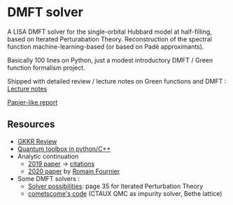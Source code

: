 # DMFT solver

A LISA DMFT solver for the single-orbital Hubbard model at half-filling, based on Iterated Perturabation Theory. Reconstruction of the spectral function machine-learning-based (or based on Padé approximants).

Basically 100 lines on Python, just a modest introductory DMFT / Green function formalism project.

Shipped with detailed review / lecture notes on Green functions and DMFT : [Lecture notes](https://raw.githubusercontent.com/romainfd/DMFT_solver/main/notes/dmft.pdf)

[Papier-like report](https://raw.githubusercontent.com/romainfd/DMFT_solver/main/report/main.pdf)

## Resources
- [GKKR Review](https://www.physics.rutgers.edu/~gkguest/papers/rmp63_1996_p13_Kotliar.pdf)
- [Quantum toolbox in python/C++](https://triqs.github.io/triqs/latest/)
- Analytic continuation
   - [2019 paper](https://arxiv.org/abs/1806.03841) -> [citations](https://scholar.google.co.il/scholar?oi=bibs&hl=en&cites=18149676228975098363)
   - [2020 paper](https://actu.epfl.ch/news/le-machine-learning-pour-les-problemes-de-prolonge/) by [Romain Fournier](https://www.linkedin.com/in/romain-fournier-08466895)
- Some DMFT solvers :
   - [Solver possibilities](https://www.theorie.physik.uni-muenchen.de/activities/schools/archiv/asc_school_17/extramaterial/parcollet_slides_3.pdf): page 35 for Iterated Perturbation Theory
   - [cometscome's code](https://github.com/cometscome/DMFT_withJulia) (CTAUX QMC as impurity solver, Bethe lattice)
